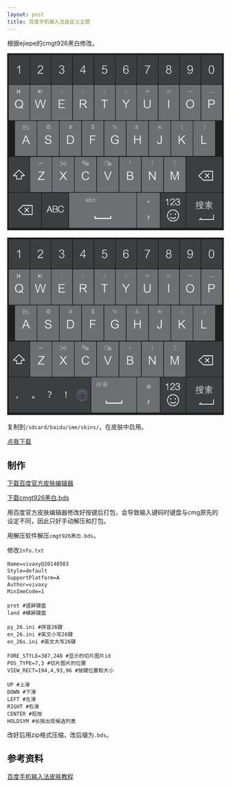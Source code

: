 ```yaml
---
layout: post
title: 百度手机输入法自定义主题
---
```


根据ejiepe的cmgt926黑白修改。

![en](/image/2014-05-03-baidu-input-custom-theme/en.jpg)

![ch](/image/2014-05-03-baidu-input-custom-theme/ch.jpg)

复制到`/sdcard/baidu/ime/skins/`，在皮肤中启用。

[点我下载][1]

## 制作

[下载百度官方皮肤编辑器][2]

[下载cmgt926黑白.bds][3]

用百度官方皮肤编辑器修改好按键后打包，会导致输入键码时键盘与cmg原先的设定不同，因此只好手动解压和打包。

用解压软件解压`cmgt926黑白.bds`。

修改`Info.txt`

```
Name=vivaxy@20140503
Style=default
SupportPlatform=A
Author=vivaxy
MinImeCode=1

prot #竖屏键盘
land #横屏键盘

py_26.ini #拼音26键
en_26.ini #英文小写26键
en_26s.ini #英文大写26键

FORE_STYLE=387,248 #显示的切片图片id
POS_TYPE=7,3 #切片图片的位置
VIEW_RECT=194,4,93,96 #按键位置和大小

UP #上滑
DOWN #下滑
LEFT #左滑
RIGHT #右滑
CENTER #短按
HOLDSYM #长按出现候选列表
```

改好后用zip格式压缩，改后缀为`.bds`。

## 参考资料

[百度手机输入法皮肤教程][4]


  [1]: http://pan.baidu.com/s/1qWNOQ5m
  [2]: http://r6.mo.baidu.com/web/is/index/
  [3]: http://pan.baidu.com/share/link?uk=3321957458&shareid=1043105502#dir/path=/cmg%E8%81%AA%E6%98%8E%E7%8B%97%E7%99%BE%E5%BA%A6%E6%89%8B%E6%9C%BA%E8%BE%93%E5%85%A5%E6%B3%95%E7%9A%AE%E8%82%A4/2013%E5%B9%B412%E6%9C%8817%E6%97%A5/T926---26%E9%94%AE%2bT9%E4%B9%9D%E5%AE%AB%E6%A0%BC%E5%B8%83%E5%B1%80/%E9%BB%91%E7%99%BD%E5%AF%86%E9%9B%86%E6%8C%89%E9%94%AE
  [4]: http://tieba.baidu.com/p/2038495547
